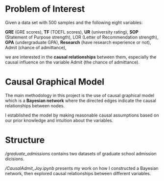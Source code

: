 # Problem of Interest

Given a data set with 500 samples and the following eight variables:

**GRE** (GRE scores), **TF** (TOEFL scores), **UR** (university rating), **SOP** (Statement of Purpose strength), LOR (Letter of Recommendation strength), **GPA** (undergraduate GPA), **Research** (have research experience or not), Admit (chance of admittance),

we are interested in the **causal relationships** between them, especially the causal influence on the variable Admit (the chance of admittance).


# Causal Graphical Model

The main methodology in this project is the use of causal graphical model which is a **Bayesian network** where the directed edges indicate the causal relationships between nodes. 

I established the model by making reasonable causal assumptions based on our prior knowledge and intuition about the variables.



# Structure

*/graduate_admissions* contains two datasets of graduate school admission dicisions. 

*/CausalAdmit_Joy.ipynb* presents my work on how I constructed a Bayesian network, then explored causal relationships between different variables.
